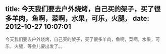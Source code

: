title: 今天我们要去户外烧烤，自己买的架子，买了很多羊肉，鱼啊，菜啊，水果，可乐，火腿，
date: 2012-10-27 10:07:01
---

<span style="color:#545454;font-family:Tahoma;font-size:14px;line-height:22px;white-space:normal;background-color:#FFFFFF;">今天我们要去户外烧烤，自己买的架子，买了很多羊肉，鱼啊，菜啊，水果，可乐，火腿，等会儿要出发了。。</span>